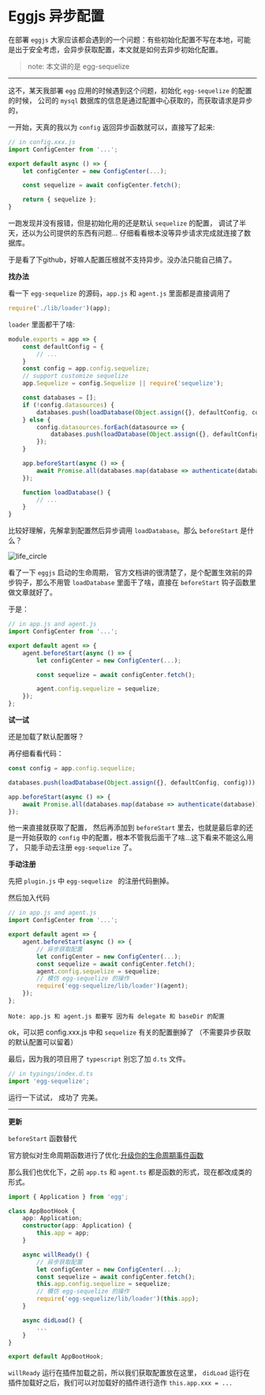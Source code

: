 # Eggjs 异步配置

在部署 `eggjs` 大家应该都会遇到的一个问题：有些初始化配置不写在本地，可能是出于安全考虑，会异步获取配置，本文就是如何去异步初始化配置。

> note: 本文讲的是 egg-sequelize

***

这不，某天我部署 `egg` 应用的时候遇到这个问题，初始化 `egg-sequelize` 的配置的时候，
公司的 `mysql` 数据库的信息是通过配置中心获取的，而获取请求是异步的，

一开始，天真的我以为 `config` 返回异步函数就可以，直接写了起来:

```js
// in config.xxx.js
import ConfigCenter from '...';

export default async () => {
    let configCenter = new ConfigCenter(...);

    const sequelize = await configCenter.fetch();

    return { sequelize };
}
```

一跑发现并没有报错，但是初始化用的还是默认 `sequelize` 的配置，
调试了半天，还以为公司提供的东西有问题...
仔细看看根本没等异步请求完成就连接了数据库。

于是看了下github，好嘛人配置压根就不支持异步。没办法只能自己搞了。

**找办法**

看一下 `egg-sequelize` 的源码，`app.js` 和 `agent.js` 里面都是直接调用了
```js
require('./lib/loader')(app);
```
`loader` 里面都干了啥:
```js
module.exports = app => {
    const defaultConfig = {
        // ...
    }
    const config = app.config.sequelize;
    // support customize sequelize
    app.Sequelize = config.Sequelize || require('sequelize');

    const databases = [];
    if (!config.datasources) {
        databases.push(loadDatabase(Object.assign({}, defaultConfig, config)));
    } else {
        config.datasources.forEach(datasource => {
            databases.push(loadDatabase(Object.assign({}, defaultConfig, datasource)));
        });
    }

    app.beforeStart(async () => {
        await Promise.all(databases.map(database => authenticate(database)));
    });

    function loadDatabase() {
        // ...
    }
}
```

比较好理解，先解拿到配置然后异步调用 `loadDatabase`。那么 `beforeStart` 是什么？

![life_circle][life_circle_url]

看了一下 `eggjs` 启动的生命周期，
官方文档讲的很清楚了，是个配置生效前的异步钩子，那么不用管 `loadDatabase` 里面干了啥，直接在 `beforeStart`
钩子函数里做文章就好了。

于是：
```js
// in app.js and agent.js
import ConfigCenter from '...';

export default agent => {
    agent.beforeStart(async () => {
        let configCenter = new ConfigCenter(...);

        const sequelize = await configCenter.fetch();

        agent.config.sequelize = sequelize;
    });
};
```
**试一试**

还是加载了默认配置呀？

再仔细看看代码：
```js
const config = app.config.sequelize;

databases.push(loadDatabase(Object.assign({}, defaultConfig, config)));

app.beforeStart(async () => {
    await Promise.all(databases.map(database => authenticate(database)));
});
```
他一来直接就获取了配置，
然后再添加到 `beforeStart` 里去，也就是最后拿的还是一开始获取的 `config` 中的配置，根本不管我后面干了啥...这下看来不能这么用了，
只能手动去注册 `egg-sequelize` 了。

**手动注册**

先把 `plugin.js` 中 `egg-sequelize ` 的注册代码删掉。

然后加入代码
```js
// in app.js and agent.js
import ConfigCenter from '...';

export default agent => {
    agent.beforeStart(async () => {
        // 异步获取配置
        let configCenter = new ConfigCenter(...);
        const sequelize = await configCenter.fetch();
        agent.config.sequelize = sequelize;
        // 模仿 egg-sequelize 的操作
        require('egg-sequelize/lib/loader')(agent);
    });
};
```
	Note: app.js 和 agent.js 都要写 因为有 delegate 和 baseDir 的配置
ok，可以把 config.xxx.js 中和 `sequelize` 有关的配置删掉了
（不需要异步获取的默认配置可以留着）

最后，因为我的项目用了 `typescript` 别忘了加 `d.ts` 文件。
```js
// in typings/index.d.ts
import 'egg-sequelize';
```

运行一下试试，
成功了 完美。

----

**更新**

`beforeStart` 函数替代

官方貌似对生命周期函数进行了优化:[升级你的生命周期事件函数
][update_life_circle]

那么我们也优化下，之前 `app.ts` 和 `agent.ts` 都是函数的形式，现在都改成类的形式。
```ts
import { Application } from 'egg';

class AppBootHook {
    app: Application;
    constructor(app: Application) {
        this.app = app;
    }

    async willReady() {
        // 异步获取配置
        let configCenter = new ConfigCenter(...);
        const sequelize = await configCenter.fetch();
        this.app.config.sequelize = sequelize;
        // 模仿 egg-sequelize 的操作
        require('egg-sequelize/lib/loader')(this.app);
    }

    async didLoad() {
        ...
    }
}

export default AppBootHook;
```
`willReady` 运行在插件加载之前，所以我们获取配置放在这里， `didLoad` 运行在插件加载好之后，我们可以对加载好的插件进行造作
`this.app.xxx = ...`

[life_circle_url]:https://raw.githubusercontent.com/jwdzzhz777/blog/master/assets/egg_async_config/WechatIMG4.jpg
[update_life_circle]:https://eggjs.org/zh-cn/advanced/loaderUpdate.html#mobileAside
